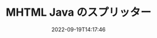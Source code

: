 ---
############################# Static ############################
layout: "auto-gen-merger"
date: 2022-09-19T14:17:46
draft: false
otherformats: odp ods odt one otp ott pdf pps ppsx ppt pptx rtf tex vdx vsdm vsdx

############################# Head ############################
head_title: "MHTMLをJavaで複数のファイルに分割"
head_description: "ドキュメント マージ API を使用して、ページ番号、ページ間隔、偶数ページまたは奇数ページに基づいて、1 つの MHTML ファイルを複数のファイルに分割します。"

############################# Header ############################
title: "MHTML Java のスプリッター"
description: "MHTML を数行の Java コードで分割します。"
bg_image: "https://cms.admin.containerize.com/templates/aspose/App_Themes/V3/images/bg/header1.png"
bg_overlay: false
button:
    enable: true
    icon: "fas fa-arrow-down"
    label: "無料トライアルをダウンロード"
    link: "https://downloads.groupdocs.com/merger/java"

############################# SubMenu ############################
submenu:
    enable: true

    left:
        img_alt: "GroupDocs.Merger for Java"
        image: "https://cms.admin.containerize.com/templates/groupdocs/images/product-logos/90x90-noborder/groupdocs-merger-java.png"
        product: "GroupDocs.Merger"
        platform: "Java"

    middle:
        button:

            # button loop
            - link: "https://apireference.groupdocs.com/merger/java"
              text: "API リファレンス"

            # button loop
            - link: "https://github.com/groupdocs-merger"
              text: "コード例"

            # button loop
            - link: "https://products.groupdocs.app/merger/family"
              text: "ライブデモ"

            # button loop
            - link: "https://purchase.groupdocs.com/pricing/merger/java"
              text: "価格"

    right:
        link_download: "https://downloads.groupdocs.com/merger"
        link_learn: "https://docs.groupdocs.com/merger/java"
        link_buy: "https://purchase.groupdocs.com"

############################# About ############################
about:
    enable: true
    title: "GroupDocs.Merger for Java API について"
    content: |
        [GroupDocs.Merger for Java](/ja/merger/java/) ライブラリは、PDF、Microsoft Office (Word、Excel、 PowerPoint、OneNote)、OpenDocument、HTML、画像、および Java アプリケーション内のその他多数。コードを数行追加するだけで、ドキュメント内のページの移動、削除、回転、交換、抽出、向きの変更など、いくつかのドキュメント操作を実行できます。ドキュメント マージ API は、ドキュメント ページの画像としてのプレビューもサポートしており、ページ上のドキュメント構造、フォーマット、およびコンテンツを分析します。
        
        GroupDocs.Merger API は、ファイル分割機能を必要とする企業向けソリューションに最適です。これらの API は、J2SE 7.0 (1.7), J2SE 8.0 (1.8), Java 10 を含むすべての主要なオペレーティング システムとプラットフォームで十分にサポートされています。

############################# Steps ############################
steps:
    enable: true
    title_left: "Java で MHTML ファイルをページごとに分割"
    content_left: |
        [GroupDocs.Merger for Java](/ja/merger/java/) を使用すると、Java 開発者は、単一の MHTML ファイルを複数の結果ファイルに分割することが容易になります。いくつかの簡単な手順。
        
        * 出力ファイルのパス形式で **SplitOptions** を初期化します。
        * **Merger** の新しいインスタンスを作成し、ソース ドキュメント パスをコンストラクター パラメーターとして渡します。
        * **split** を呼び出して **SplitOptions** オブジェクトを渡し、結果のドキュメントを保存します。

    title_right: "システム要求"
    content_right: |
        GroupDocs.Merger for Java API は、すべての主要なプラットフォームとオペレーティング システムでサポートされています。以下のコードを実行する前に、システムに次の前提条件がインストールされていることを確認してください。

        * オペレーティング システム: Microsoft Windows、Linux、MacOS
        * 開発環境: NetBeans, IntelliJ IDEA, Eclipse
        * フレームワーク: J2SE 7.0 (1.7), J2SE 8.0 (1.8), Java 10
        * [Maven](https://repository.groupdocs.com/webapp/#/artifacts/browse/tree/General/repo/com/groupdocs/groupdocs-merger) から GroupDocs.Merger for Java の最新バージョンをダウンロードします
         
    code: |
     {{% merger/additional-styles %}}
     {{< merger/code-merger title="Java サンプル コードを使用して MHTML ファイルを分割する方法">}}

        ```java    
        // GroupDocs.Merger for Java API を使用して MHTML ファイルを分割します
        String filePath = "input.mhtml";
        String filePathOut = "output.mhtml";
        
        // 出力ファイルのパス形式で SplitOptions クラスを初期化する
        SplitOptions splitOptions = new SplitOptions(filePathOut, new int[] { 3, 6, 8 });

        // 入力 MHTML ドキュメントで Merger をインスタンス化する
        Merger merger = new Merger(filePath);

        // split メソッドを呼び出し、SplitOptions オブジェクトを渡して、結果のドキュメントを保存します
        merger.split(splitOptions);
        ```
     {{< /merger/code-merger >}}

############################# Demos ############################
demos:
    enable: true
    title: "ライブデモ - MHTML ファイルをオンラインで分割"
    content: |
       [GroupDocs.Merger Live Demos](https://products.groupdocs.app/splitter/mhtml) Web サイトにアクセスして、今すぐ MHTML ファイルを分割してください。
       ライブデモには次の利点があります。
        
############################# About Formats ############################
about_formats:
    enable: true

############################# More Formats ############################
more_formats:
    enable: true
    title: "他の形式の分割ファイル"
    content: |
        Java は、ファイル形式と画像の合併と分割の API を文書化しています。以下に示すように、一般的なファイル形式の一部を分割します。

############################# Back to top ###############################
back_to_top:
    enable: true
---